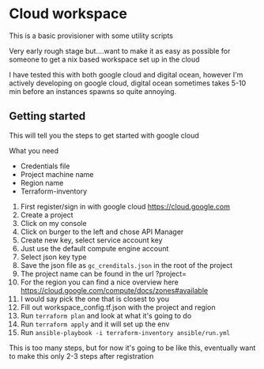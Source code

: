 # Cloud workspace
This is a basic provisioner with some utility scripts

Very early rough stage but....want to make it as easy as possible for someone to get a nix based workspace set up in the cloud

I have tested this with both google cloud and digital ocean, however I'm actively developing on google cloud, digital ocean sometimes takes 5-10 min before an instances spawns so quite annoying.

## Getting started

This will tell you the steps to get started with google cloud

What you need
- Credentials file
- Project machine name
- Region name
- Terraform-inventory

1. First register/sign in with google cloud https://cloud.google.com
2. Create a project
3. Click on my console
4. Click on burger to the left and chose API Manager
5. Create new key, select service account key
6. Just use the default compute engine account
7. Select json key type
8. Save the json file as `gc_crenditals.json` in the root of the project
9. The project name can be found in the url ?project=<projectname>
10. For the region you can find a nice overview here https://cloud.google.com/compute/docs/zones#available
11. I would say pick the one that is closest to you
12. Fill out workspace_config.tf.json with the project and region
13. Run `terraform plan` and look at what it's going to do
14. Run `terraform apply` and it will set up the env
15. Run `ansible-playbook -i terraform-inventory ansible/run.yml`

This is too many steps, but for now it's going to be like this, eventually want to make this only 2-3 steps after registration
